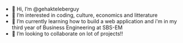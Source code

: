 - 👋 Hi, I’m @gehakteleberguy
- 👀 I’m interested in coding, culture, economics and litterature
- 🌱 I’m currently learning how to build a web application and i'm in my third year of Business Engineering at SBS-EM
- 💞️ I’m looking to collaborate on lot of projects!!

<!---
gehakteleberguy/gehakteleberguy is a ✨ special ✨ repository because its `README.md` (this file) appears on your GitHub profile.
You can click the Preview link to take a look at your changes.
--->
